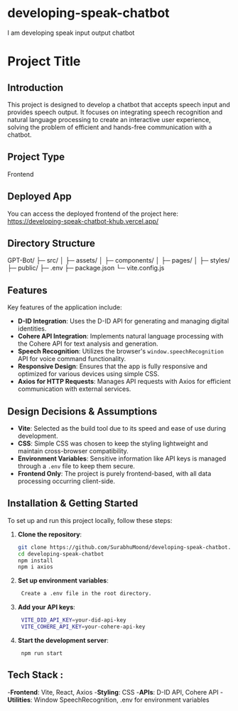 # developing-speak-chatbot
I am developing speak input output chatbot

# Project Title

## Introduction
This project is designed to develop a chatbot that accepts speech input and provides speech output. It focuses on integrating speech recognition and natural language processing to create an interactive user experience, solving the problem of efficient and hands-free communication with a chatbot.

## Project Type
Frontend

## Deployed App
You can access the deployed frontend of the project here: https://developing-speak-chatbot-khub.vercel.app/

## Directory Structure

GPT-Bot/
├─ src/
│  ├─ assets/
│  ├─ components/
│  ├─ pages/
│  ├─ styles/
├─ public/
├─ .env
├─ package.json
└─ vite.config.js

## Features

Key features of the application include:

- **D-ID Integration**: Uses the D-ID API for generating and managing digital identities.
- **Cohere API Integration**: Implements natural language processing with the Cohere API for text analysis and generation.
- **Speech Recognition**: Utilizes the browser's `window.speechRecognition` API for voice command functionality.
- **Responsive Design**: Ensures that the app is fully responsive and optimized for various devices using simple CSS.
- **Axios for HTTP Requests**: Manages API requests with Axios for efficient communication with external services.

## Design Decisions & Assumptions

- **Vite**: Selected as the build tool due to its speed and ease of use during development.
- **CSS**: Simple CSS was chosen to keep the styling lightweight and maintain cross-browser compatibility.
- **Environment Variables**: Sensitive information like API keys is managed through a `.env` file to keep them secure.
- **Frontend Only**: The project is purely frontend-based, with all data processing occurring client-side.

## Installation & Getting Started

To set up and run this project locally, follow these steps:

1. **Clone the repository**:
   ```bash
   git clone https://github.com/SurabhuMoond/developing-speak-chatbot.git
   cd developing-speak-chatbot
   npm install
   npm i axios
   ```
2. **Set up environment variables**:
   ```bash
    Create a .env file in the root directory.
   ```
3. **Add your API keys**:
   ```bash
    VITE_DID_API_KEY=your-did-api-key
    VITE_COHERE_API_KEY=your-cohere-api-key
   ```
4. **Start the development server**:
   ```
    npm run start
   ```
## Tech Stack :

-**Frontend**: Vite, React, Axios
-**Styling**: CSS
-**APIs**: D-ID API, Cohere API
-**Utilities**: Window SpeechRecognition, .env for environment variables
   

    




